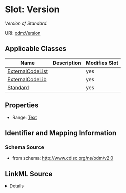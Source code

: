 # Slot: Version


_Version of Standard._



URI: [odm:Version](http://www.cdisc.org/ns/odm/v2.0/Version)



<!-- no inheritance hierarchy -->




## Applicable Classes

| Name | Description | Modifies Slot |
| --- | --- | --- |
[ExternalCodeList](ExternalCodeList.md) |  |  yes  |
[ExternalCodeLib](ExternalCodeLib.md) |  |  yes  |
[Standard](Standard.md) |  |  yes  |







## Properties

* Range: [Text](Text.md)





## Identifier and Mapping Information







### Schema Source


* from schema: http://www.cdisc.org/ns/odm/v2.0




## LinkML Source

<details>
```yaml
name: Version
description: Version of Standard.
from_schema: http://www.cdisc.org/ns/odm/v2.0
rank: 1000
alias: Version
domain_of:
- ExternalCodeList
- ExternalCodeLib
- Standard
range: text

```
</details>